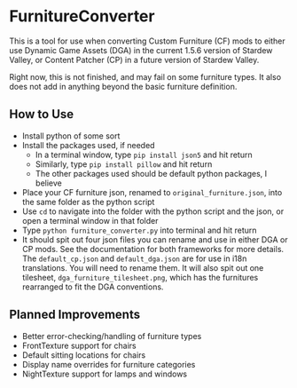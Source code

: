 # FurnitureConverter

This is a tool for use when converting Custom Furniture (CF) mods to either use Dynamic Game Assets (DGA) in the current 1.5.6 version of Stardew Valley, or Content Patcher (CP) in a future version of Stardew Valley. 

Right now, this is not finished, and may fail on some furniture types. It also does not add in anything beyond the basic furniture definition. 

## How to Use

* Install python of some sort
* Install the packages used, if needed
  * In a terminal window, type `pip install json5` and hit return 
  * Similarly, type `pip install pillow` and hit return
  * The other packages used should be default python packages, I believe
* Place your CF furniture json, renamed to `original_furniture.json`, into the same folder as the python script
* Use `cd` to navigate into the folder with the python script and the json, or open a terminal window in that folder
* Type `python furniture_converter.py` into terminal and hit return
* It should spit out four json files you can rename and use in either DGA or CP mods. See the documentation for both frameworks for more details. The `default_cp.json` and `default_dga.json` are for use in i18n translations. You will need to rename them. It will also spit out one tilesheet, `dga_furniture_tilesheet.png`, which has the furnitures rearranged to fit the DGA conventions.

## Planned Improvements

* Better error-checking/handling of furniture types
* FrontTexture support for chairs
* Default sitting locations for chairs
* Display name overrides for furniture categories
* NightTexture support for lamps and windows
